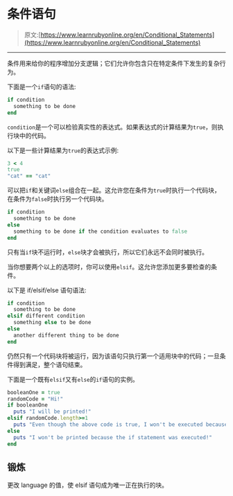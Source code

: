 # 条件语句

> 原文:[https://www.learnrubyonline.org/en/Conditional_Statements](https://www.learnrubyonline.org/en/Conditional_Statements)

* * *

条件用来给你的程序增加分支逻辑；它们允许你包含只在特定条件下发生的复杂行为。

下面是一个`if`语句的语法:

```rb
if condition
  something to be done
end 
```

`condition`是一个可以检验真实性的表达式。如果表达式的计算结果为`true`，则执行块中的代码。

以下是一些计算结果为`true`的表达式示例:

```rb
3 < 4
true
"cat" == "cat" 
```

可以把`if`和关键词`else`组合在一起。这允许您在条件为`true`时执行一个代码块，在条件为`false`时执行另一个代码块。

```rb
if condition
  something to be done
else
  something to be done if the condition evaluates to false
end 
```

只有当`if`块不运行时，`else`块才会被执行，所以它们永远不会同时被执行。

当你想要两个以上的选项时，你可以使用`elsif`。这允许您添加更多要检查的条件。

以下是 if/elsif/else 语句语法:

```rb
if condition
  something to be done
elsif different condition
  something else to be done
else
  another different thing to be done
end 
```

仍然只有一个代码块将被运行，因为该语句只执行第一个适用块中的代码；一旦条件得到满足，整个语句结束。

下面是一个既有`elsif`又有`else`的`if`语句的实例。

```rb
booleanOne = true
randomCode = "Hi!"
if booleanOne
  puts "I will be printed!"
elsif randomCode.length>=1
  puts "Even though the above code is true, I won't be executed because the earlier if statement was true!"
else
  puts "I won't be printed because the if statement was executed!"
end 
```

## 锻炼

更改 language 的值，使 elsif 语句成为唯一正在执行的块。